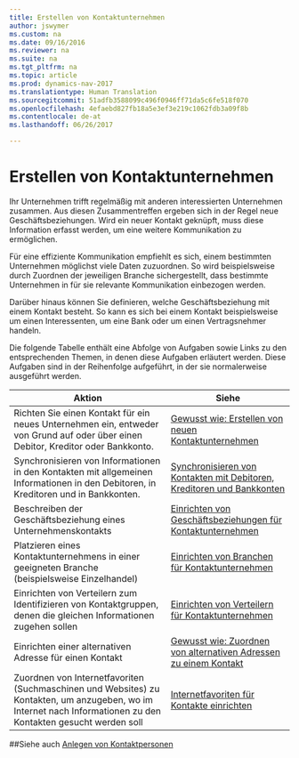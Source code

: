```yaml
---
title: Erstellen von Kontaktunternehmen
author: jswymer
ms.custom: na
ms.date: 09/16/2016
ms.reviewer: na
ms.suite: na
ms.tgt_pltfrm: na
ms.topic: article
ms.prod: dynamics-nav-2017
ms.translationtype: Human Translation
ms.sourcegitcommit: 51adfb3588099c496f0946ff71da5c6fe518f070
ms.openlocfilehash: 4efaebd827fb18a5e3ef3e219c1062fdb3a09f8b
ms.contentlocale: de-at
ms.lasthandoff: 06/26/2017

---
```

# <a name="create-contact-companies"></a>Erstellen von Kontaktunternehmen
Ihr Unternehmen trifft regelmäßig mit anderen interessierten Unternehmen zusammen. Aus diesen Zusammentreffen ergeben sich in der Regel neue Geschäftsbeziehungen. Wird ein neuer Kontakt geknüpft, muss diese Information erfasst werden, um eine weitere Kommunikation zu ermöglichen.

Für eine effiziente Kommunikation empfiehlt es sich, einem bestimmten Unternehmen möglichst viele Daten zuzuordnen. So wird beispielsweise durch Zuordnen der jeweiligen Branche sichergestellt, dass bestimmte Unternehmen in für sie relevante Kommunikation einbezogen werden.

Darüber hinaus können Sie definieren, welche Geschäftsbeziehung mit einem Kontakt besteht. So kann es sich bei einem Kontakt beispielsweise um einen Interessenten, um eine Bank oder um einen Vertragsnehmer handeln.

Die folgende Tabelle enthält eine Abfolge von Aufgaben sowie Links zu den entsprechenden Themen, in denen diese Aufgaben erläutert werden. Diese Aufgaben sind in der Reihenfolge aufgeführt, in der sie normalerweise ausgeführt werden.

|Aktion |Siehe |
|---|----|
|Richten Sie einen Kontakt für ein neues Unternehmen ein, entweder von Grund auf oder über einen Debitor, Kreditor oder Bankkonto.|[Gewusst wie: Erstellen von neuen Kontaktunternehmen](marketing-how-create-contact-companies.md)|
|Synchronisieren von Informationen in den Kontakten mit allgemeinen Informationen in den Debitoren, in Kreditoren und in Bankkonten.|[Synchronisieren von Kontakten mit Debitoren, Kreditoren und Bankkonten](marketing-synchronize-contacts-customers-vendors-bank-accounts.md)|
|Beschreiben der Geschäftsbeziehung eines Unternehmenskontakts|[Einrichten von Geschäftsbeziehungen für Kontaktunternehmen](marketing-business-relations.md)|
|Platzieren eines Kontaktunternehmens in einer geeigneten Branche (beispielsweise Einzelhandel)|[Einrichten von Branchen für Kontaktunternehmen](marketing-industry-groups.md)|
|Einrichten von Verteilern zum Identifizieren von Kontaktgruppen, denen die gleichen Informationen zugehen sollen|[Einrichten von Verteilern für Kontaktunternehmen](marketing-mailing-groups.md)|
|Einrichten einer alternativen Adresse für einen Kontakt|[Gewusst wie: Zuordnen von alternativen Adressen zu einem Kontakt](marketing-how-assign-alternative-address.md)|
|Zuordnen von Internetfavoriten (Suchmaschinen und Websites) zu Kontakten, um anzugeben, wo im Internet nach Informationen zu den Kontakten gesucht werden soll|[Internetfavoriten für Kontakte einrichten](marketing-web-sources.md)|

##<a name="see-also"></a>Siehe auch
[Anlegen von Kontaktpersonen](marketing-create-contact-persons.md)

